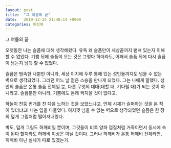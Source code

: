 ```yaml
---
layout: post
title:  "그 여름의 끝"
date:   2019-12-24 21:48:14 +0900
categories: 이성복
---
```


그 여름의 끝

오랫동안 나는 슬픔에 대해 생각해왔다.
유독 왜 슬픔만이 세상끝까지 뻗쳐 있는지 이해할 수 없었다.
기쁨 뒤에 슬픔이 오는 것은 그렇다 하더라도, 어째서 슬픔 뒤에 다시 슬픔이 남는지 남득 할 수 없었다.

슬픔은 범속한 나뿐만 아니라, 세상 이치에 두루 통해 있는 성인들까지도 넘을 수 없는 벽으로 생각되었다.
그러던 어느 날 젊은 스승을 만나게 되었다.
그는 나에게 말했다.
성인의 슬픔은 온통 슬픔 전체일 뿐, 다른 무엇의 대대(대할 대, 기다릴 대)가 되는 것이 아니라고.
슬픔뿐만 아니라, 기쁨에도 본래 짝지을 것이 없다고.

하늘이 천둥 번개를 친 다음 노하는 것을 보았느냐고.
언제 시체가 슬퍼하는 것을 본 적이 있더냐고!
나는 입을 다물었다.
여지껏 넘을 수 없는 벽으로 생각되었던 슬픔은 한 장의 덮개 그림처럼 떨어져내렸다.

벽도, 덮개 그림도 허깨비일 뿐이며, 그것들이 비록 양파 껍질처럼 거죽이면서 동시에 속이 된다 할지라도 허깨비 이상은 아닐 것이다.
그러나 허깨비가 온통 허깨비 전체라면, 허깨비 아닌 실체가 따로 있겠는가.
